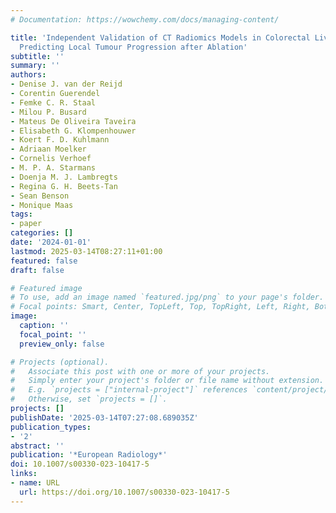 ```yaml
---
# Documentation: https://wowchemy.com/docs/managing-content/

title: 'Independent Validation of CT Radiomics Models in Colorectal Liver Metastases:
  Predicting Local Tumour Progression after Ablation'
subtitle: ''
summary: ''
authors:
- Denise J. van der Reijd
- Corentin Guerendel
- Femke C. R. Staal
- Milou P. Busard
- Mateus De Oliveira Taveira
- Elisabeth G. Klompenhouwer
- Koert F. D. Kuhlmann
- Adriaan Moelker
- Cornelis Verhoef
- M. P. A. Starmans
- Doenja M. J. Lambregts
- Regina G. H. Beets-Tan
- Sean Benson
- Monique Maas
tags:
- paper
categories: []
date: '2024-01-01'
lastmod: 2025-03-14T08:27:11+01:00
featured: false
draft: false

# Featured image
# To use, add an image named `featured.jpg/png` to your page's folder.
# Focal points: Smart, Center, TopLeft, Top, TopRight, Left, Right, BottomLeft, Bottom, BottomRight.
image:
  caption: ''
  focal_point: ''
  preview_only: false

# Projects (optional).
#   Associate this post with one or more of your projects.
#   Simply enter your project's folder or file name without extension.
#   E.g. `projects = ["internal-project"]` references `content/project/deep-learning/index.md`.
#   Otherwise, set `projects = []`.
projects: []
publishDate: '2025-03-14T07:27:08.689035Z'
publication_types:
- '2'
abstract: ''
publication: '*European Radiology*'
doi: 10.1007/s00330-023-10417-5
links:
- name: URL
  url: https://doi.org/10.1007/s00330-023-10417-5
---
```

